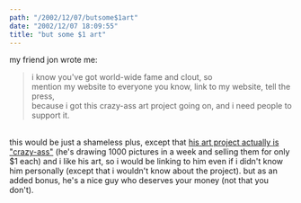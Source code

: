 ```yaml
---
path: "/2002/12/07/butsome$1art" 
date: "2002/12/07 18:09:55" 
title: "but some $1 art" 
---
```

<p>my friend jon wrote me:<br><blockquote>i know you've got world-wide fame and clout, so<br>mention my website to everyone you know, link to my website, tell the press,<br>because i got this crazy-ass art project going on, and i need people to<br>support it.</blockquote><br>this would be just a shameless plus, except that <a href="http://www.jonponder.com/">his art project actually is "crazy-ass"</a> (he's drawing 1000 pictures in a week and selling them for only $1 each) and i like his art, so i would be linking to him even if i didn't know him personally (except that i wouldn't know about the project). but as an added bonus, he's a nice guy who deserves your money (not that you don't).</p>